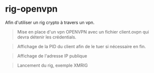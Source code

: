 # rig-openvpn

Afin d'utiliser un rig crypto à travers un vpn.

  >   Mise en place d'un vpn OPENVPN avec un fichier client.ovpn qui devra détenir les crédentials.

  >   Affichage de la PID du client afin de le tuer si nécessaire en fin.

  >   Affichage de l'adresse IP publique

  >   Lancement du rig, exemple XMRIG
